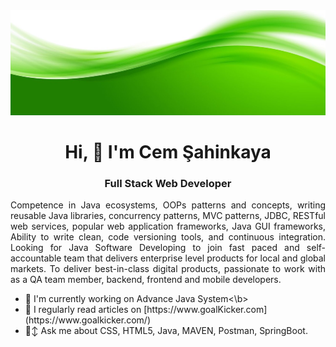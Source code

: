 <img src="https://github.com/mightyforever74/mightyforever74/blob/main/banner.jpg?raw=true">

<h1 align="center"> Hi, 👋 I'm Cem Şahinkaya </h1>

<h3 align="center">Full Stack Web Developer </h3>

<p align="justify">Competence in Java ecosystems, OOPs patterns and concepts, writing reusable Java libraries, concurrency patterns, MVC patterns, JDBC, RESTful web services, popular web application frameworks, Java GUI frameworks, Ability to write clean, code versioning tools, and continuous integration.
Looking for Java Software Developing to join fast paced and self-accountable team that delivers enterprise level products for local and global markets. 
To deliver best-in-class digital products, passionate to work with as a QA team member, backend, frontend and mobile developers.</p>

<ul>
  <li>
   🤺 I'm currently working on Advance Java System<\b>
  </li>
  <li>
   🐎 I regularly read articles on  [https://www.goalKicker.com](https://www.goalkicker.com/)
  </li>
      <li>
  🙂‍↕️  Ask me about CSS, HTML5, Java, MAVEN, Postman, SpringBoot.
      </li>
</ul>
